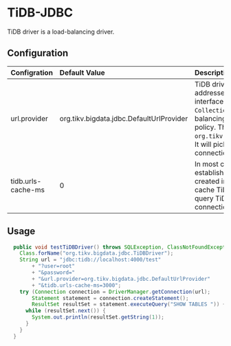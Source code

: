 # TiDB-JDBC

TiDB driver is a load-balancing driver.

## Configuration

| Configration       | Default Value                            | Description                                                  |
| :----------------- | :--------------------------------------- | :----------------------------------------------------------- |
| url.provider       | org.tikv.bigdata.jdbc.DefaultUrlProvider | TiDB driver will query all TiDB server addresses. You could implements the interface `Function<Collection<String>, Collection<String>>` to specify load balancing policy and address mapping policy. The default implementation is `org.tikv.bigdata.jdbc.DefaultUrlProvider`. It will pick one  randomly when establishing connections. |
| tidb.urls-cache-ms | 0                                        | In most cases, we use connection pool to establish connections and connections are created in batches. It would be better to cache TiDB server addresses rather than query TiDB server addresses for each connection. |

## Usage

```java
  public void testTiDBDriver() throws SQLException, ClassNotFoundException {
    Class.forName("org.tikv.bigdata.jdbc.TiDBDriver");
    String url = "jdbc:tidb://localhost:4000/test"
        + "?user=root"
        + "&password="
        + "&url.provider=org.tikv.bigdata.jdbc.DefaultUrlProvider"
        + "&tidb.urls-cache-ms=3000";
    try (Connection connection = DriverManager.getConnection(url);
        Statement statement = connection.createStatement();
        ResultSet resultSet = statement.executeQuery("SHOW TABLES ")) {
      while (resultSet.next()) {
        System.out.println(resultSet.getString(1));
      }
    }
  }
```


